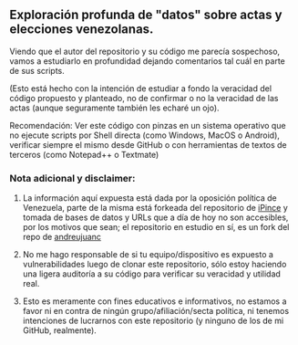 ## Exploración profunda de "datos" sobre actas y elecciones venezolanas.

Viendo que el autor del repositorio y su código me parecía sospechoso, vamos a estudiarlo en profundidad dejando comentarios tal cuál en parte de sus scripts.

(Esto está hecho con la intención de estudiar a fondo la veracidad del código propuesto y planteado, no de confirmar o no la veracidad de las actas (aunque seguramente también les echaré un ojo).

Recomendación: Ver este código con pinzas en un sistema operativo que no ejecute scripts por Shell directa (como Windows, MacOS o Android), verificar siempre el mismo desde GitHub o con herramientas de textos de terceros (como Notepad++ o Textmate)

### Nota adicional y disclaimer:

1. La información aquí expuesta está dada por la oposición política de Venezuela, parte de la misma está forkeada del repositorio de [iPince](https://github.com/ipince/) y tomada de bases de datos y URLs que a día de hoy no son accesibles, por los motivos que sean; el repositorio en estudio en sí, es un fork del repo de [andreujuanc](https://github.com/andreujuanc)

2. No me hago responsable de si tu equipo/dispositivo es expuesto a vulnerabilidades luego de clonar este repositorio, sólo estoy haciendo una ligera auditoría a su código para verificar su veracidad y utilidad real.

3. Esto es meramente con fines educativos e informativos, no estamos a favor ni en contra de ningún grupo/afiliación/secta política, ni tenemos intenciones de lucrarnos con este repositorio (y ninguno de los de mi GitHub, realmente).
